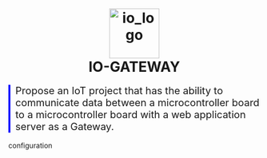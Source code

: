 <h1 align="center">
  <img src="https://github.com/user-attachments/assets/cb8a947b-8ce8-40bd-9827-9ee32c7c0fda" alt="io_logo" width="100"/>  
  <br>IO-GATEWAY
</h1>
<div style="border-left: 4px solid blue; padding-left: 10px;">
  <span style="font-size: 20px;">Propose an IoT project that has the ability to communicate data between a microcontroller board to a microcontroller board with a web application server as a Gateway.</span>
</div>
 <br>configuration




